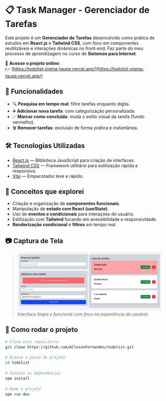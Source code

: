 # 📋 Task Manager - Gerenciador de Tarefas

Este projeto é um **Gerenciador de Tarefas** desenvolvido como prática de estudos em **React.js** e **Tailwind CSS**, com foco em componentes reutilizáveis e interações dinâmicas no front-end. Faz parte do meu processo de aprendizagem no curso de **Sistemas para Internet**.

🔗 **Acesse o projeto online:**  
👉 [https://todolist-sigma-taupe.vercel.app/](https://todolist-sigma-taupe.vercel.app/)

## 🚀 Funcionalidades

- 🔍 **Pesquisa em tempo real**: filtre tarefas enquanto digita.
- ➕ **Adicionar nova tarefa**: com categorização personalizada.
- ✅ **Marcar como concluída**: muda o estilo visual da tarefa (fundo vermelho).
- 🗑️ **Remover tarefas**: exclusão de forma prática e instantânea.

## 🛠️ Tecnologias Utilizadas

- [React.js](https://react.dev/) — Biblioteca JavaScript para criação de interfaces.
- [Tailwind CSS](https://tailwindcss.com/) — Framework utilitário para estilização rápida e responsiva.
- [Vite](https://vitejs.dev/) — Empacotador leve e rápido.

## 🧠 Conceitos que explorei

- Criação e organização de **componentes funcionais**.
- Manipulação de **estado com React (useState)**.
- Uso de **eventos e condicionais** para interações do usuário.
- Estilização com **Tailwind** focando em acessibilidade e responsividade.
- **Renderização condicional** e **filtros** em tempo real.

## 📷 Captura de Tela 

> ![preview do app](./src/assets/img/Captura%20de%20tela%20de%202025-07-01%2014-50-06.png)  
> *Interface limpa e funcional com foco na experiência do usuário.*

## 📁 Como rodar o projeto

```bash
# Clone este repositório
git clone https://github.com/AllesonFernandes/todolist.git

# Acesse a pasta do projeto
cd todolist

# Instale as dependências
npm install

# Rode o projeto
npm run dev
